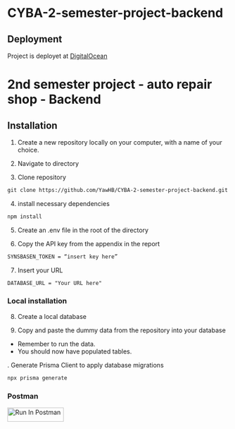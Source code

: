 # CYBA-2-semester-project-backend

## Deployment

Project is deployet at [DigitalOcean](https://stingray-app-izet6.ondigitalocean.app/)

# 2nd semester project - auto repair shop - Backend

## Installation

1. Create a new repository locally on your computer, with a name of your choice.

2. Navigate to directory

3. Clone repository

```markdown
git clone https://github.com/YawHB/CYBA-2-semester-project-backend.git .
```

4. install necessary dependencies

```markdown
npm install
```

5. Create an .env file in the root of the directory

6. Copy the API key from the appendix in the report

```markdown
SYNSBASEN_TOKEN = “insert key here”
```

7. Insert your URL

```markdown
DATABASE_URL = "Your URL here"
```

### Local installation

8. Create a local database

9. Copy and paste the dummy data from the repository into your database

-   Remember to run the data.
-   You should now have populated tables.

. Generate Prisma Client to apply database migrations

```markdown
npx prisma generate
```

### Postman

[<img src="https://run.pstmn.io/button.svg" alt="Run In Postman" style="width: 128px; height: 32px;">](https://app.getpostman.com/run-collection/29408900-a9691f0f-f14b-4d67-9ee6-043127c59b64?action=collection%2Ffork&source=rip_markdown&collection-url=entityId%3D29408900-a9691f0f-f14b-4d67-9ee6-043127c59b64%26entityType%3Dcollection%26workspaceId%3D2d50fdb0-768d-4aa4-a40e-39a987c609bb)
